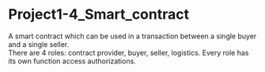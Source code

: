 # Project1-4_Smart_contract
A smart contract which can be used in a transaction between a single buyer and a single seller.<br/>
There are 4 roles: contract provider, buyer, seller, logistics. Every role has its own function access authorizations. 
